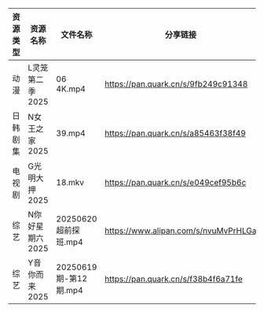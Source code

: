 | 资源类型 | 资源名称       | 文件名称               | 分享链接                                 | 更新时间                |
| ---- | ---------- | ------------------ | ------------------------------------ | ------------------- |
| 动漫   | L灵笼第二季2025 | 06 4K.mp4          | https://pan.quark.cn/s/9fb249c91348  | 2025-06-20 16:27:22 |
| 日韩剧集 | N女王之家2025  | 39.mp4             | https://pan.quark.cn/s/a85463f38f49  | 2025-06-20 16:29:23 |
| 电视剧  | G光明大押2025  | 18.mkv             | https://pan.quark.cn/s/e049cef95b6c  | 2025-06-20 16:23:05 |
| 综艺   | N你好星期六2025 | 20250620 超前探班.mp4  | https://www.alipan.com/s/nvuMvPrHLGa | 2025-06-20 15:04:30 |
| 综艺   | Y音你而来2025  | 20250619期-第12期.mp4 | https://pan.quark.cn/s/f38b4f6a71fe  | 2025-06-20 01:39:48 |
